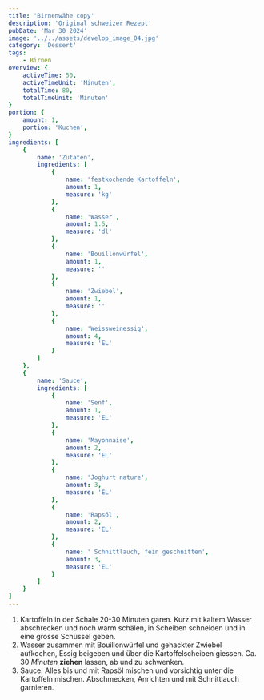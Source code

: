```yaml
---
title: 'Birnenwähe copy'
description: 'Original schweizer Rezept'
pubDate: 'Mar 30 2024'
image: '../../assets/develop_image_04.jpg'
category: 'Dessert'
tags:
    - Birnen
overview: {
    activeTime: 50,
    activeTimeUnit: 'Minuten',
    totalTime: 80,
    totalTimeUnit: 'Minuten'
}
portion: {
    amount: 1,
    portion: 'Kuchen',
}
ingredients: [
    {
        name: 'Zutaten',
        ingredients: [
            {
                name: 'festkochende Kartoffeln',
                amount: 1,
                measure: 'kg'
            },
            {
                name: 'Wasser',
                amount: 1.5,
                measure: 'dl'
            },
            {
                name: 'Bouillonwürfel',
                amount: 1,
                measure: ''
            },
            {
                name: 'Zwiebel',
                amount: 1,
                measure: ''
            },
            {
                name: 'Weissweinessig',
                amount: 4,
                measure: 'EL'
            }
        ]
    },
    {
        name: 'Sauce',
        ingredients: [
            {
                name: 'Senf',
                amount: 1,
                measure: 'EL'
            },
            {
                name: 'Mayonnaise',
                amount: 2,
                measure: 'EL'
            },
            {
                name: 'Joghurt nature',
                amount: 3,
                measure: 'EL'
            },
            {
                name: 'Rapsöl',
                amount: 2,
                measure: 'EL'
            },
            {
                name: '	Schnittlauch, fein geschnitten',
                amount: 3,
                measure: 'EL'
            }
        ]
    }
]
---
```

1. Kartoffeln in der Schale 20-30 Minuten garen. Kurz mit kaltem Wasser abschrecken und noch warm schälen, in Scheiben schneiden und in eine grosse Schüssel geben.
2. Wasser zusammen mit Bouillonwürfel und gehackter Zwiebel aufkochen, Essig beigeben und über die Kartoffelscheiben giessen. Ca. 30 _Minuten_ **ziehen** lassen, ab und zu schwenken.
3. Sauce: Alles bis und mit Rapsöl mischen und vorsichtig unter die Kartoffeln mischen. Abschmecken, Anrichten und mit Schnittlauch garnieren.